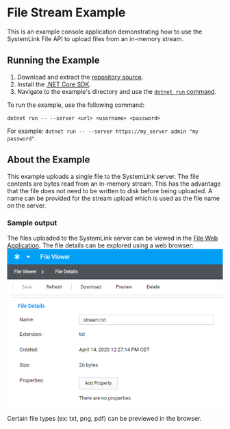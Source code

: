 File Stream Example
=================

This is an example console application demonstrating how to use the
SystemLink File API to upload files from an in-memory stream.

Running the Example
-------------------

1. Download and extract the [repository source](https://github.com/ni/systemlink-client-docs/archive/master.zip).
2. Install the [.NET Core SDK](https://dotnet.microsoft.com/download/dotnet-core).
3. Navigate to the example's directory and use the [`dotnet run` command](https://docs.microsoft.com/en-us/dotnet/core/tools/dotnet-run?tabs=netcore21).

To run the example, use the following command:

```
dotnet run -- --server <url> <username> <password>
```

For example: `dotnet run -- --server https://my_server admin "my password"`.

About the Example
-----------------

This example uploads a single file to the SystemLink server.  The file contents are bytes read from an in-memory stream.  This has the advantage that the file does not need to be written to disk before being uploaded.  A name can be provided for the stream upload which is used as the file name on the server.

### Sample output

The files uploaded to the SystemLink server can be viewed in the [File Web Application](https://localhost/#fileviewer).  The file details can be explored using a web browser:
![File Viewer](./FileViewer.png "File Viewer")

Certain file types (ex: txt, png, pdf) can be previewed in the browser.